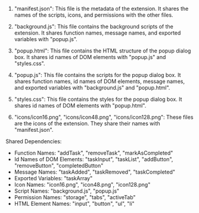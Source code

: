 1. "manifest.json": This file is the metadata of the extension. It shares the names of the scripts, icons, and permissions with the other files.

2. "background.js": This file contains the background scripts of the extension. It shares function names, message names, and exported variables with "popup.js".

3. "popup.html": This file contains the HTML structure of the popup dialog box. It shares id names of DOM elements with "popup.js" and "styles.css".

4. "popup.js": This file contains the scripts for the popup dialog box. It shares function names, id names of DOM elements, message names, and exported variables with "background.js" and "popup.html".

5. "styles.css": This file contains the styles for the popup dialog box. It shares id names of DOM elements with "popup.html".

6. "icons/icon16.png", "icons/icon48.png", "icons/icon128.png": These files are the icons of the extension. They share their names with "manifest.json".

Shared Dependencies:

- Function Names: "addTask", "removeTask", "markAsCompleted"
- Id Names of DOM Elements: "taskInput", "taskList", "addButton", "removeButton", "completedButton"
- Message Names: "taskAdded", "taskRemoved", "taskCompleted"
- Exported Variables: "taskArray"
- Icon Names: "icon16.png", "icon48.png", "icon128.png"
- Script Names: "background.js", "popup.js"
- Permission Names: "storage", "tabs", "activeTab"
- HTML Element Names: "input", "button", "ul", "li"